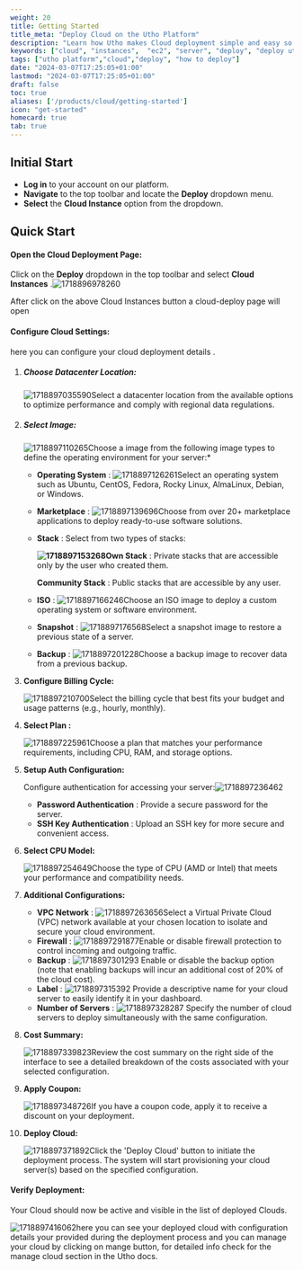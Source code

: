 ```yaml
---
weight: 20
title: Getting Started
title_meta: "Deploy Cloud on the Utho Platform"
description: "Learn how Utho makes Cloud deployment simple and easy so you easily anticipate your cloud infrastructure costs"
keywords: ["cloud", "instances",  "ec2", "server", "deploy", "deploy utho server"]
tags: ["utho platform","cloud","deploy", "how to deploy"]
date: "2024-03-07T17:25:05+01:00"
lastmod: "2024-03-07T17:25:05+01:00"
draft: false
toc: true
aliases: ['/products/cloud/getting-started']
icon: "get-started"
homecard: true
tab: true
---
```

## Initial Start

* **Log in** to your account on our platform.
* **Navigate** to the top toolbar and locate the **Deploy** dropdown menu.
* **Select** the **Cloud Instance** option from the dropdown.

## Quick Start

#### Open the Cloud Deployment Page:

Click on the **Deploy** dropdown in the top toolbar and select  **Cloud Instances** .![1718896978260](image/index/1718896978260.png)

After click on the above Cloud Instances button a cloud-deploy page will open

#### Configure Cloud Settings:

here you can configure your cloud deployment details .

1. ##### Choose Datacenter Location:

   ![1718897035590](image/index/1718897035590.png)Select a datacenter location from the available options to optimize performance and comply with regional data regulations.
2. ##### Select Image:

   ![1718897110265](image/index/1718897110265.png)Choose a image from the following image types to define the operating environment for your server:*


   * **Operating System** : ![1718897126261](image/index/1718897126261.png)Select an operating system such as Ubuntu, CentOS, Fedora, Rocky Linux, AlmaLinux, Debian, or Windows.
   * **Marketplace** : ![1718897139696](image/index/1718897139696.png)Choose from over 20+ marketplace applications to deploy ready-to-use software solutions.
   * **Stack** : Select from two types of stacks:

     **![1718897153268](image/index/1718897153268.png)Own Stack** : Private stacks that are accessible only by the user who created them.

     **Community Stack** : Public stacks that are accessible by any user.
   * **ISO** : ![1718897166246](image/index/1718897166246.png)Choose an ISO image to deploy a custom operating system or software environment.
   * **Snapshot** : ![1718897176568](image/index/1718897176568.png)Select a snapshot image to restore a previous state of a server.
   * **Backup** : ![1718897201228](image/index/1718897201228.png)Choose a backup image to recover data from a previous backup.
3. **Configure Billing Cycle:**

   ![1718897210700](image/index/1718897210700.png)Select the billing cycle that best fits your budget and usage patterns (e.g., hourly, monthly).
4. ****Select Plan** :**

   ![1718897225961](image/index/1718897225961.png)Choose a plan that matches your performance requirements, including CPU, RAM, and storage options.
5. **Setup Auth Configuration:**

   Configure authentication for accessing your server:![1718897236462](image/index/1718897236462.png)

   * **Password Authentication** : Provide a secure password for the server.
   * **SSH Key Authentication** : Upload an SSH key for more secure and convenient access.
6. ****Select CPU Model**:**

   ![1718897254649](image/index/1718897254649.png)Choose the type of CPU (AMD or Intel) that meets your performance and compatibility needs.
7. ****Additional Configurations**:**

   * **VPC Network** : ![1718897263656](image/index/1718897263656.png)Select a Virtual Private Cloud (VPC) network available at your chosen location to isolate and secure your cloud environment.
   * **Firewall** : ![1718897291877](image/index/1718897291877.png)Enable or disable firewall protection to control incoming and outgoing traffic.
   * **Backup** : ![1718897301293](image/index/1718897301293.png) Enable or disable the backup option (note that enabling backups will incur an additional cost of 20% of the cloud cost).
   * **Label** : ![1718897315392](image/index/1718897315392.png) Provide a descriptive name for your cloud server to easily identify it in your dashboard.
   * **Number of Servers** : ![1718897328287](image/index/1718897328287.png) Specify the number of cloud servers to deploy simultaneously with the same configuration.
8. **Cost Summary:**

   ![1718897339823](image/index/1718897339823.png)Review the cost summary on the right side of the interface to see a detailed breakdown of the costs associated with your selected configuration.
9. **Apply Coupon:**

   ![1718897348726](image/index/1718897348726.png)If you have a coupon code, apply it to receive a discount on your deployment.
10. ****Deploy Cloud**:**

    ![1718897371892](image/index/1718897371892.png)Click the 'Deploy Cloud' button to initiate the deployment process. The system will start provisioning your cloud server(s) based on the specified configuration.

#### Verify Deployment:

Your Cloud should now be active and visible in the list of deployed Clouds.

![1718897416062](image/index/1718897416062.png)here you can see your deployed cloud with configuration details your provided during the deployment process and you can manage your cloud by clicking on mange button, for detailed info check for the manage cloud section in the Utho docs.
